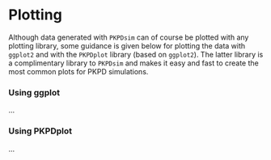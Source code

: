 # Plotting

Although data generated with `PKPDsim` can of course be plotted with any plotting library, some guidance is given below for plotting the data with `ggplot2` and with the `PKPDplot` library (based on `ggplot2`). The latter library is a complimentary library to `PKPDsim` and makes it easy and fast to create the most common plots for PKPD simulations.

### Using ggplot

...

### Using PKPDplot

...

